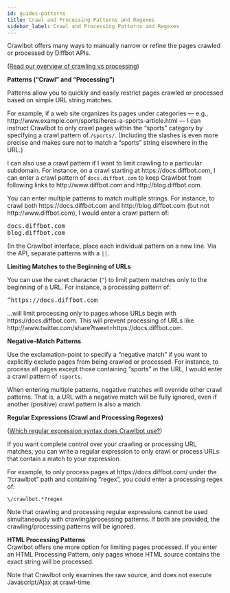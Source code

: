 ```yaml
---
id: guides-patterns
title: Crawl and Processing Patterns and Regexes
sidebar_label: Crawl and Processing Patterns and Regexes
---
```


<p>Crawlbot offers many ways to manually narrow or refine the pages crawled or processed by Diffbot APIs.</p>

([Read our overview of crawling vs processing](explain-cvp))

<p><strong>Patterns (“Crawl” and “Processing”)</strong></p>
<p>Patterns allow you to quickly and easily restrict pages crawled or processed based on simple URL string matches.</p>
<p>For example, if a web site organizes its pages under categories — e.g., http://www.example.com/sports/heres-a-sports-article.html — I can instruct Crawlbot to only crawl pages within the “sports” category by specifying a crawl pattern of <code>/sports/</code>. (Including the slashes is even more precise and makes sure not to match a “sports” string elsewhere in the URL.)</p>
<p>I can also use a crawl pattern if I want to limit crawling to a particular subdomain. For instance, on a crawl starting at https://docs.diffbot.com, I can enter a crawl pattern of <code>docs.diffbot.com</code> to keep Crawlbot from following links to http://www.diffbot.com and http://blog.diffbot.com.</p>
<p>You can enter multiple patterns to match multiple strings. For instance, to crawl both https://docs.diffbot.com and http://blog.diffbot.com (but not http://www.diffbot.com), I would enter a crawl pattern of:</p>
<pre>docs.diffbot.com
blog.diffbot.com</pre>
<p>(In the Crawlbot interface, place each individual pattern on a new line. Via the API, separate patterns with a <code>||</code>.</p>
<p><strong>Limiting Matches to the Beginning of URLs</strong></p>
<p>You can use the caret character (<code>^</code>) to limit pattern matches only to the beginning of a URL. For instance, a processing pattern of:</p>
<pre>^https://docs.diffbot.com</pre>
<p>…will limit processing only to pages whose URLs begin with https://docs.diffbot.com. This will prevent processing of URLs like http://www.twitter.com/share?tweet=https://docs.diffbot.com.</p>
<p><strong>Negative-Match Patterns</strong></p>
<p>Use the exclamation-point to specify a “negative match” if you want to explicitly exclude pages from being crawled or processed. For instance, to process all pages except those containing “sports” in the URL, I would enter a crawl pattern of <code>!sports</code>.</p>
<p>When entering multiple patterns, negative matches will override other crawl patterns. That is, a URL with a negative match will be fully ignored, even if another (positive) crawl pattern is also a match.</p>
<p><strong>Regular Expressions (Crawl and Processing Regexes)</strong></p>

([Which regular expression syntax does Crawlbot use?](explain-regex))

<p>If you want complete control over your crawling or processing URL matches, you can write a regular expression to only crawl or process URLs that contain a match to your expression.</p>
<p>For example, to only process pages at https://docs.diffbot.com/ under the “/crawlbot” path and containing “regex”, you could enter a processing regex of:</p>
<p><code>\/crawlbot.*?regex</code></p>
<p>Note that crawling and processing regular expressions cannot be used simultaneously with crawling/processing patterns. If both are provided, the crawling/processing patterns will be ignored.</p>
<p><strong>HTML Processing Patterns</strong><br>
Crawlbot offers one more option for limiting pages processed. If you enter an HTML Processing Pattern, only pages whose HTML source contains the exact string will be processed.</p>
<p>Note that Crawlbot only examines the raw source, and does not execute Javascript/Ajax at crawl-time.</p>